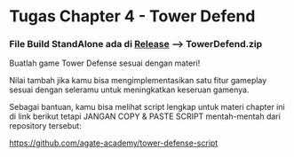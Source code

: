 # Tugas Chapter 4 - Tower Defend

<h3>File Build StandAlone ada di <a href = "https://github.com/NaufalAmajid/Tower_Defend/releases/tag/v1.0">Release</a> --> TowerDefend.zip </h3>

<p>
Buatlah game Tower Defense sesuai dengan materi!

Nilai tambah jika kamu bisa mengimplementasikan satu fitur gameplay sesuai dengan seleramu untuk meningkatkan keseruan gamenya. 

Sebagai bantuan, kamu bisa melihat script lengkap untuk materi chapter ini di link berikut tetapi JANGAN COPY & PASTE SCRIPT mentah-mentah dari repository tersebut:

<a href = "https://github.com/agate-academy/tower-defense-script">https://github.com/agate-academy/tower-defense-script</a>
</p>
